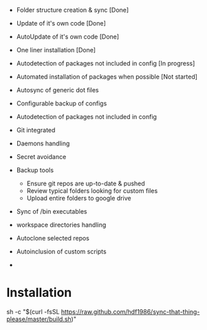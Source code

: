 - Folder structure creation & sync [Done]
- Update of it's own code [Done]
- AutoUpdate of it's own code [Done]
- One liner installation [Done]
- Autodetection of packages not included in config [In progress]
- Automated installation of packages when possible [Not started]

- Autosync of generic dot files
- Configurable backup of configs
- Autodetection of packages not included in config
- Git integrated
- Daemons handling
- Secret avoidance
- Backup tools
  - Ensure git repos are up-to-date & pushed
  - Review typical folders looking for custom files
  - Upload entire folders to google drive
- Sync of /bin executables
- workspace directories handling
- Autoclone selected repos
- Autoinclusion of custom scripts
-

# Installation

sh -c "$(curl -fsSL https://raw.github.com/hdf1986/sync-that-thing-please/master/build.sh)"

